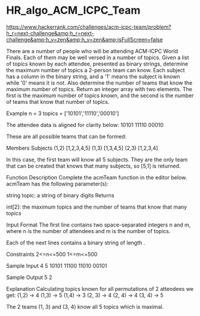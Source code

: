 # HR_algo_ACM_ICPC_Team
https://www.hackerrank.com/challenges/acm-icpc-team/problem?h_r=next-challenge&amp;h_r=next-challenge&amp;h_v=zen&amp;h_v=zen&amp;isFullScreen=false


There are a number of people who will be attending ACM-ICPC World Finals. Each of them may be well versed in a number of topics. Given a list of topics known by each attendee, presented as binary strings, determine the maximum number of topics a 2-person team can know. Each subject has a column in the binary string, and a '1' means the subject is known while '0' means it is not. Also determine the number of teams that know the maximum number of topics. Return an integer array with two elements. The first is the maximum number of topics known, and the second is the number of teams that know that number of topics.

Example
n = 3
topics = ['10101','11110','00010']

The attendee data is aligned for clarity below:
10101
11110
00010

These are all possible teams that can be formed:

Members Subjects
(1,2)   [1,2,3,4,5]
(1,3)   [1,3,4,5]
(2,3)   [1,2,3,4]

In this case, the first team will know all 5 subjects. They are the only team that can be created that knows that many subjects, so [5,1] is returned.

Function Description
Complete the acmTeam function in the editor below.
acmTeam has the following parameter(s):

string topic: a string of binary digits
Returns

int[2]: the maximum topics and the number of teams that know that many topics

Input Format
The first line contains two space-separated integers n and m, where n is the number of attendees and m is the number of topics.

Each of the next  lines contains a binary string of length .

Constraints
2<=n<=500
1<=m<=500

Sample Input
4 5
10101
11100
11010
00101

Sample Output
5
2

Explanation
Calculating topics known for all permutations of 2 attendees we get:
(1,2) -> 4
(1,3) -> 5
(1,4) -> 3
(2, 3) -> 4
(2, 4) -> 4
(3, 4) -> 5

The 2 teams (1, 3) and (3, 4) know all 5 topics which is maximal.

